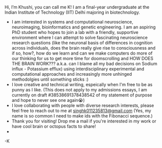 Hi, I’m Khushi, you can call me K! I am a final-year undergraduate at the Indian Institute of Technology (IIT) Delhi majoring in biotechnology. 
- I am interested in systems and computational neuroscience, neuroimaging, bioinformatics and genetic engineering. I am an aspiring PhD student who hopes to join 
a lab with a friendly, supportive environment where I can attempt to solve fascinating neuroscience research questions (like the neuronal basis of differences
in cognition across individuals, does the brain really give rise to consciousness and if so, how?, how do we learn and can we make computers do more of our thinking for us 
to get more time for doomscrolling and HOW DOES THE BRAIN WORK??? a.k.a. can I blame all my bad decisions on Sodium influx - Potassium efflux) 
using interdisciplinary experimental and computational approaches and increasingly more unhinged methodolgies until something sticks :) 
- I love creative and technical writing, espeically when I'm free to be as punny as I like.
(This does not apply to my admissions essays, I am currently on draft #38538691378438542 of my statement of purpose and hope to never see one again😭)
- I love collaborating with people with diverse research interests, please feel free to reach out to me at singhk011235813@gmail.com (Yes, my name is so common I need
to make ids with the Fibonacci sequence.)
- Thank you for visiting! Drop me a mail if you're interested in my work or have cool brain or octopus facts to share!
- 
-K

<!---
Khushi-Singh-02/Khushi-Singh-02 is a ✨ special ✨ repository because its `README.md` (this file) appears on your GitHub profile.
You can click the Preview link to take a look at your changes.
--->

